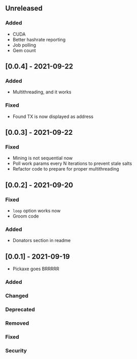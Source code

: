## Unreleased

### Added
- CUDA
- Better hashrate reporting
- Job polling
- Gem count

## [0.0.4] - 2021-09-22

### Added
- Multithreading, and it works

### Fixed
- Found TX is now displayed as address

## [0.0.3] - 2021-09-22

### Fixed
- Mining is not sequential now
- Poll work params every N iterations to prevent stale salts
- Refactor code to prepare for proper multithreading

## [0.0.2] - 2021-09-20

### Fixed
- `loop` option works now
- Groom code

### Added
- Donators section in readme

## [0.0.1] - 2021-09-19

- Pickaxe goes BRRRRR

### Added
### Changed
### Deprecated
### Removed
### Fixed
### Security

